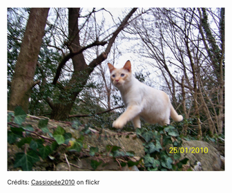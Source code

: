 ![Estelle](/images/2022-11-28.jpg)

Crédits: [Cassiopée2010](https://www.flickr.com/people/cmoi30/) on flickr